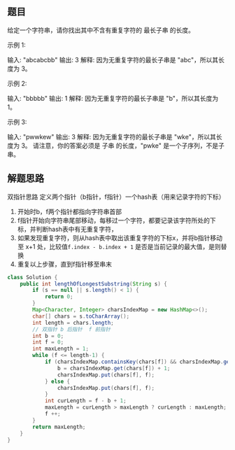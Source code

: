 ## 题目

给定一个字符串，请你找出其中不含有重复字符的 最长子串 的长度。 

 示例 1: 

 输入: "abcabcbb"
 输出: 3 
 解释: 因为无重复字符的最长子串是 "abc"，所以其长度为 3。


 示例 2: 

 输入: "bbbbb"
 输出: 1
 解释: 因为无重复字符的最长子串是 "b"，所以其长度为 1。
 

 示例 3: 

 输入: "pwwkew"
 输出: 3
 解释: 因为无重复字符的最长子串是 "wke"，所以其长度为 3。
 请注意，你的答案必须是 子串 的长度，"pwke" 是一个子序列，不是子串。
 
## 解题思路

双指针思路
定义两个指针（b指针，f指针）一个hash表（用来记录字符的下标）
1. 开始时b，f两个指针都指向字符串首部
2. f指针开始向字符串尾部移动，每移过一个字符，都要记录该字符所处的下标，并判断hash表中有无重复字符，
3. 如果发现重复字符，则从hash表中取出该重复字符的下标x，并将b指针移动至 x+1 处，比较值`f.index - b.index + 1` 是否是当前记录的最大值，是则替换
4. 重复以上步骤，直到f指针移至串末

```java
class Solution {
    public int lengthOfLongestSubstring(String s) {
        if (s == null || s.length() < 1) {
            return 0;
        }
        Map<Character, Integer> charsIndexMap = new HashMap<>();
        char[] chars = s.toCharArray();
        int length = chars.length;
        // 双指针 b 后指针  f 前指针
        int b = 0;
        int f = 0;
        int maxLength = 1;
        while (f <= length-1) {
            if (charsIndexMap.containsKey(chars[f]) && charsIndexMap.get(chars[f]) >= b) {
                b = charsIndexMap.get(chars[f]) + 1;
                charsIndexMap.put(chars[f], f);
            } else {
                charsIndexMap.put(chars[f], f);
            }
            int curLength = f - b + 1;
            maxLength = curLength > maxLength ? curLength : maxLength;
            f ++;
        }
        return maxLength;
    }
}
```


 
 
